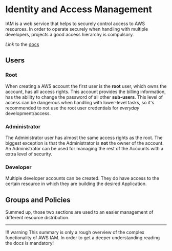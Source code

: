 # Identity and Access Management

IAM is a web service that helps to securely control access to AWS resources. In order to operate securely when handling with multiple developers, projects a good access hierarchy is compulsory.

*Link* to the [docs](https://docs.aws.amazon.com/IAM/latest/UserGuide/introduction.html)


## Users
### Root
When creating a AWS account the first user is the **root** user, which owns the account, has all access rights. This account provides the billing information, has the ability to change the password of all other **sub-users**. This level of access can be dangerous when handling with lower-level tasks, so it's recommended to not use the root user credentials for *everyday* development/access.

### Administrator
The Administrator user has almost the same access rights as the root. The biggest exception is that the Administrator is **not** the owner of the account. An Administrator can be used for managing the rest of the Accounts with a extra level of security.

### Developer
Multiple developer accounts can be created. They do have access to the certain resource in which they are building the desired Application.

## Groups and Policies
Summed up, those two sections are used to an easier management of different resource distribution.

---

!!! warning
    This summary is only a rough overview of the complex functionality of AWS IAM. In order to get a deeper understanding reading the docs is mandatory!
